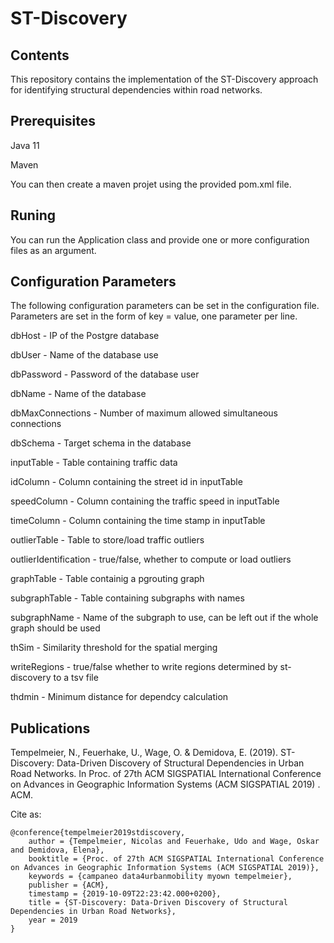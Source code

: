 # ST-Discovery

## Contents

This repository contains the implementation of the ST-Discovery approach for identifying structural dependencies within road networks.

## Prerequisites

Java 11

Maven

You can then create a maven projet using the provided pom.xml file.

## Runing
You can run the Application class and provide one or more configuration files as an argument.

## Configuration Parameters
The following configuration parameters can be set in the configuration file. Parameters are set in the form of key = value, one parameter per line.

dbHost  -  IP of the Postgre database

dbUser  -   Name of the database use

dbPassword -    Password of the database user

dbName -    Name of the database

dbMaxConnections -  Number of maximum allowed simultaneous connections

dbSchema - Target schema in the database


inputTable - Table containing traffic data

idColumn - Column containing the street id in inputTable

speedColumn - Column containing the traffic speed in inputTable

timeColumn - Column containing the time stamp in inputTable

outlierTable - Table to store/load traffic outliers

outlierIdentification - true/false, whether to compute or load outliers

graphTable - Table containig a pgrouting graph

subgraphTable - Table containing subgraphs with names

subgraphName - Name of the subgraph to use, can be left out if the whole graph should be used

thSim - Similarity threshold for the spatial merging

writeRegions - true/false whether to write regions determined by st-discovery to a tsv file

thdmin - Minimum distance for dependcy calculation

## Publications
Tempelmeier, N., Feuerhake, U., Wage, O. & Demidova, E. (2019). ST-Discovery: Data-Driven Discovery of Structural Dependencies in Urban Road Networks. In Proc. of 27th ACM SIGSPATIAL International Conference on Advances in Geographic Information Systems (ACM SIGSPATIAL 2019) . ACM.

Cite as:
```
@conference{tempelmeier2019stdiscovery,
    author = {Tempelmeier, Nicolas and Feuerhake, Udo and Wage, Oskar and Demidova, Elena},
    booktitle = {Proc. of 27th ACM SIGSPATIAL International Conference on Advances in Geographic Information Systems (ACM SIGSPATIAL 2019)},
    keywords = {campaneo data4urbanmobility myown tempelmeier},
    publisher = {ACM},
    timestamp = {2019-10-09T22:23:42.000+0200},
    title = {ST-Discovery: Data-Driven Discovery of Structural Dependencies in Urban Road Networks},
    year = 2019
}
```








